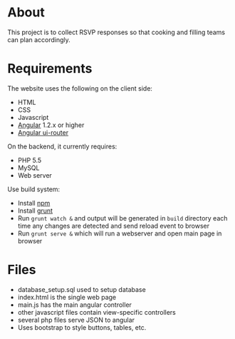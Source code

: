 # About

  This project is to collect RSVP responses so that cooking and filling teams
  can plan accordingly.

# Requirements

  The website uses the following on the client side:

  * HTML
  * CSS
  * Javascript
  * [Angular](https://angularjs.org/) 1.2.x or higher
  * [Angular ui-router](https://github.com/angular-ui/ui-router/wiki)

  On the backend, it currently requires:

  * PHP 5.5
  * MySQL
  * Web server

  Use build system:

  * Install [npm](https://docs.npmjs.com/getting-started/installing-node)
  * Install [grunt](http://gruntjs.com/getting-started#working-with-an-existing-grunt-project)
  * Run `grunt watch &` and output will be generated in `build` directory each
    time any changes are detected and send reload event to browser
  * Run `grunt serve &` which will run a webserver and open main page in browser

# Files

  * database_setup.sql used to setup database
  * index.html is the single web page
  * main.js has the main angular controller
  * other javascript files contain view-specific controllers
  * several php files serve JSON to angular
  * Uses bootstrap to style buttons, tables, etc.
